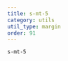 ```yaml
---
title: s-mt-5
category: utils
util_type: margin
order: 91
---
```

<div class="s-mt-5">
  <code>s-mt-5</code>
</div>